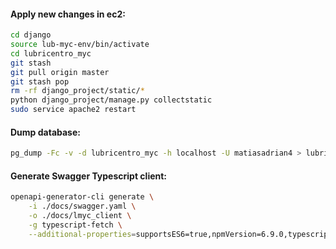#### Apply new changes in ec2:

```bash
cd django
source lub-myc-env/bin/activate
cd lubricentro_myc
git stash
git pull origin master
git stash pop
rm -rf django_project/static/*
python django_project/manage.py collectstatic
sudo service apache2 restart
```

#### Dump database:
```bash
pg_dump -Fc -v -d lubricentro_myc -h localhost -U matiasadrian4 > lubricentro_myc_12_1_2021.sql
```

#### Generate Swagger Typescript client:
```bash
openapi-generator-cli generate \
    -i ./docs/swagger.yaml \
    -o ./docs/lmyc_client \
    -g typescript-fetch \
    --additional-properties=supportsES6=true,npmVersion=6.9.0,typescriptThreePlus=true
```